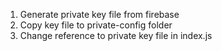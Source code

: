 1. Generate private key file from firebase
2. Copy key file to private-config folder
3. Change reference to private key file in index.js